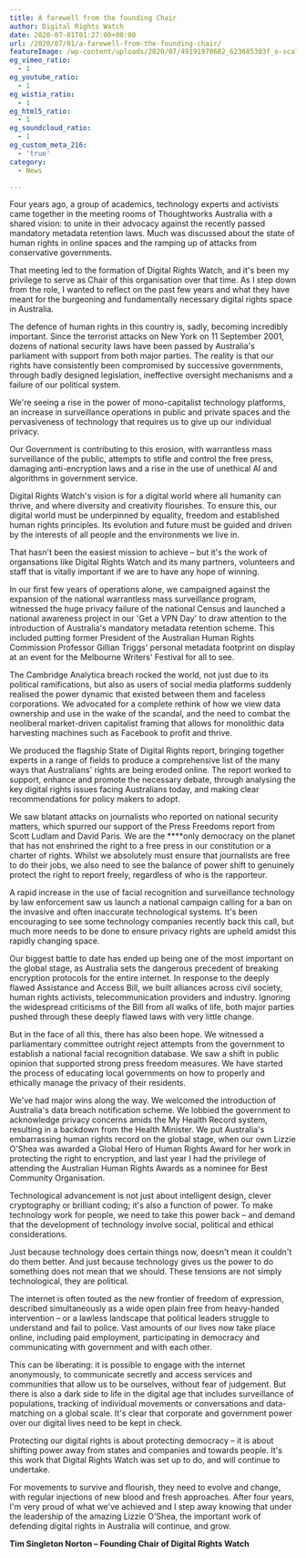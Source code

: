 ```yaml
---
title: A farewell from the founding Chair
author: Digital Rights Watch
date: 2020-07-01T01:27:00+00:00
url: /2020/07/01/a-farewell-from-the-founding-chair/
featureImage: /wp-content/uploads/2020/07/49191970682_623685303f_o-scaled-1.jpg
eg_vimeo_ratio:
  - 1
eg_youtube_ratio:
  - 1
eg_wistia_ratio:
  - 1
eg_html5_ratio:
  - 1
eg_soundcloud_ratio:
  - 1
eg_custom_meta_216:
  - 'true'
category:
  - News

---
```

Four years ago, a group of academics, technology experts and activists came together in the meeting rooms of Thoughtworks Australia with a shared vision: to unite in their advocacy against the recently passed mandatory metadata retention laws. Much was discussed about the state of human rights in online spaces and the ramping up of attacks from conservative governments.

That meeting led to the formation of Digital Rights Watch, and it's been my privilege to serve as Chair of this organisation over that time. As I step down from the role, I wanted to reflect on the past few years and what they have meant for the burgeoning and fundamentally necessary digital rights space in Australia.

The defence of human rights in this country is, sadly, becoming incredibly important. Since the terrorist attacks on New York on 11 September 2001, dozens of national security laws have been passed by Australia's parliament with support from both major parties. The reality is that our rights have consistently been compromised by successive governments, through badly designed legislation, ineffective oversight mechanisms and a failure of our political system.

We're seeing a rise in the power of mono-capitalist technology platforms, an increase in surveillance operations in public and private spaces and the pervasiveness of technology that requires us to give up our individual privacy.

Our Government is contributing to this erosion, with warrantless mass surveillance of the public, attempts to stifle and control the free press, damaging anti-encryption laws and a rise in the use of unethical AI and algorithms in government service.

Digital Rights Watch's vision is for a digital world where all humanity can thrive, and where diversity and creativity flourishes. To ensure this, our digital world must be underpinned by equality, freedom and established human rights principles. Its evolution and future must be guided and driven by the interests of all people and the environments we live in.

That hasn't been the easiest mission to achieve &#8211; but it's the work of organsations like Digital Rights Watch and its many partners, volunteers and staff that is vitally important if we are to have any hope of winning.

In our first few years of operations alone, we campaigned against the expansion of the national warrantless mass surveillance program, witnessed the huge privacy failure of the national Census and launched a national awareness project in our 'Get a VPN Day' to draw attention to the introduction of Australia's mandatory metadata retention scheme. This included putting former President of the Australian Human Rights Commission Professor Gillian Triggs' personal metadata footprint on display at an event for the Melbourne Writers' Festival for all to see.

The Cambridge Analytica breach rocked the world, not just due to its political ramifications, but also as users of social media platforms suddenly realised the power dynamic that existed between them and faceless corporations. We advocated for a complete rethink of how we view data ownership and use in the wake of the scandal, and the need to combat the neoliberal market-driven capitalist framing that allows for monolithic data harvesting machines such as Facebook to profit and thrive.

We produced the flagship State of Digital Rights report, bringing together experts in a range of fields to produce a comprehensive list of the many ways that Australians' rights are being eroded online. The report worked to support, enhance and promote the necessary debate, through analysing the key digital rights issues facing Australians today, and making clear recommendations for policy makers to adopt.

We saw blatant attacks on journalists who reported on national security matters, which spurred our support of the Press Freedoms report from Scott Ludlam and David Paris. We are the ****only democracy on the planet that has not enshrined the right to a free press in our constitution or a charter of rights. Whilst we absolutely must ensure that journalists are free to do their jobs, we also need to see the balance of power shift to genuinely protect the right to report freely, regardless of who is the rapporteur.

A rapid increase in the use of facial recognition and surveillance technology by law enforcement saw us launch a national campaign calling for a ban on the invasive and often inaccurate technological systems. It's been encouraging to see some technology companies recently back this call, but much more needs to be done to ensure privacy rights are upheld amidst this rapidly changing space.

Our biggest battle to date has ended up being one of the most important on the global stage, as Australia sets the dangerous precedent of breaking encryption protocols for the entire internet. In response to the deeply flawed Assistance and Access Bill, we built alliances across civil society, human rights activists, telecommunication providers and industry. Ignoring the widespread criticisms of the Bill from all walks of life, both major parties pushed through these deeply flawed laws with very little change.

But in the face of all this, there has also been hope. We witnessed a parliamentary committee outright reject attempts from the government to establish a national facial recognition database. We saw a shift in public opinion that supported strong press freedom measures. We have started the process of educating local governments on how to properly and ethically manage the privacy of their residents.

We've had major wins along the way. We welcomed the introduction of Australia's data breach notification scheme. We lobbied the government to acknowledge privacy concerns amids the My Health Record system, resulting in a backdown from the Health Minister. We put Australia's embarrassing human rights record on the global stage, when our own Lizzie O'Shea was awarded a Global Hero of Human Rights Award for her work in protecting the right to encryption, and last year I had the privilege of attending the Australian Human Rights Awards as a nominee for Best Community Organisation.

Technological advancement is not just about intelligent design, clever cryptography or brilliant coding; it's also a function of power. To make technology work for people, we need to take this power back – and demand that the development of technology involve social, political and ethical considerations.

Just because technology does certain things now, doesn't mean it couldn't do them better. And just because technology gives us the power to do something does not mean that we should. These tensions are not simply technological, they are political.

The internet is often touted as the new frontier of freedom of expression, described simultaneously as a wide open plain free from heavy-handed intervention – or a lawless landscape that political leaders struggle to understand and fail to police. Vast amounts of our lives now take place online, including paid employment, participating in democracy and communicating with government and with each other.

This can be liberating: it is possible to engage with the internet anonymously, to communicate secretly and access services and communities that allow us to be ourselves, without fear of judgement. But there is also a dark side to life in the digital age that includes surveillance of populations, tracking of individual movements or conversations and data-matching on a global scale. It's clear that corporate and government power over our digital lives need to be kept in check.

Protecting our digital rights is about protecting democracy – it is about shifting power away from states and companies and towards people. It's this work that Digital Rights Watch was set up to do, and will continue to undertake.

For movements to survive and flourish, they need to evolve and change, with regular injections of new blood and fresh approaches. After four years, I'm very proud of what we've achieved and I step away knowing that under the leadership of the amazing Lizzie O'Shea, the important work of defending digital rights in Australia will continue, and grow.

**Tim Singleton Norton &#8211; Founding Chair of Digital Rights Watch**

